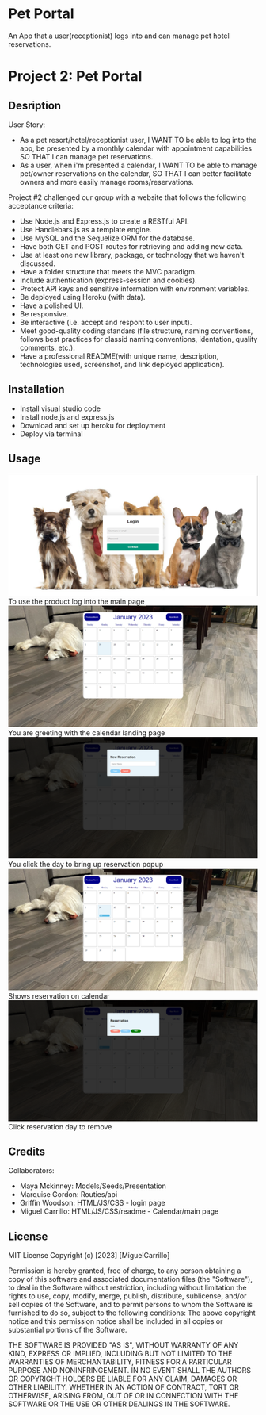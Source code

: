 # Pet Portal
An App that a user(receptionist) logs into and can manage pet hotel reservations.

# Project 2: Pet Portal

## Desription

User Story:
* As a pet resort/hotel/receptionist user, I WANT TO be able to log into the app, be presented by a monthly calendar with appointment capabilities SO THAT I can manage pet reservations.
* As a user, when i'm presented a calendar, I WANT TO be able to manage pet/owner reservations on the calendar, SO THAT I can better facilitate owners and more easily manage rooms/reservations.

Project #2 challenged our group with a website that follows the following acceptance criteria:

* Use Node.js and Express.js to create a RESTful API.
* Use Handlebars.js as a template engine.
* Use MySQL and the Sequelize ORM for the database.
* Have both GET and POST routes for retrieving and adding new data.
* Use at least one new library, package, or technology that we haven't discussed.
* Have a folder structure that meets the MVC paradigm.
* Include authentication (express-session and cookies).
* Protect API keys and sensitive information with environment variables.
* Be deployed using Heroku (with data).
* Have a polished UI.
* Be responsive.
* Be interactive (i.e. accept and respont to user input).
* Meet good-quality coding standars (file structure, naming conventions, follows best practices for classid naming conventions, identation, quality comments, etc.).
* Have a professional README(with unique name, description, technologies used, screenshot, and link deployed application).

## Installation

* Install visual studio code
* Install node.js and express.js
* Download and set up heroku for deployment
* Deploy via terminal

## Usage
![Login page](./public/assets/Login-page.png)
To use the product log into the main page
![Calendar page](./public/assets/calendar-page.png)
You are greeting with the calendar landing page
![Res popup](./public/assets/popup.png)
You click the day to bring up reservation popup
![Show res](./public/assets/show-res.png)
Shows reservation on calendar
![Res removal](./public/assets/res-removal.png)
Click reservation day to remove

## Credits

Collaborators:
* Maya Mckinney: Models/Seeds/Presentation
* Marquise Gordon: Routies/api
* Griffin Woodson: HTML/JS/CSS - login page
* Miguel Carrillo: HTML/JS/CSS/readme - Calendar/main page

## License

MIT License
Copyright (c) [2023] [MiguelCarrillo]

Permission is hereby granted, free of charge, to any person obtaining a copy
of this software and associated documentation files (the "Software"), to deal
in the Software without restriction, including without limitation the rights
to use, copy, modify, merge, publish, distribute, sublicense, and/or sell
copies of the Software, and to permit persons to whom the Software is
furnished to do so, subject to the following conditions:
The above copyright notice and this permission notice shall be included in all
copies or substantial portions of the Software.

THE SOFTWARE IS PROVIDED "AS IS", WITHOUT WARRANTY OF ANY KIND, EXPRESS OR
IMPLIED, INCLUDING BUT NOT LIMITED TO THE WARRANTIES OF MERCHANTABILITY,
FITNESS FOR A PARTICULAR PURPOSE AND NONINFRINGEMENT. IN NO EVENT SHALL THE
AUTHORS OR COPYRIGHT HOLDERS BE LIABLE FOR ANY CLAIM, DAMAGES OR OTHER
LIABILITY, WHETHER IN AN ACTION OF CONTRACT, TORT OR OTHERWISE, ARISING FROM,
OUT OF OR IN CONNECTION WITH THE SOFTWARE OR THE USE OR OTHER DEALINGS IN THE
SOFTWARE.
